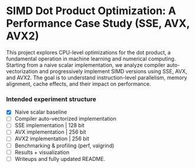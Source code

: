 # SIMD Dot Product Optimization: A Performance Case Study (SSE, AVX, AVX2) 

This project explores CPU-level optimizations for the dot product, a fundamental operation in machine learning and numerical computing. Starting from a naive scalar implementation, we analyze compiler auto-vectorization and progressively implement SIMD versions using SSE, AVX, and AVX2. The goal is to understand instruction-level parallelism, memory alignment, cache effects, and their impact on performance.

### Intended experiment structure

- [x]  Naive scalar baseline
- [ ] Compiler auto-vectorized implementation
- [ ] SSE implementation  | 128 bit
- [ ] AVX implementation  | 256 bit
- [ ] AVX2 implementation | 256 bit
- [ ] Benchmarking & profiling (perf, valgrind)
- [ ] Results + visualization
- [ ] Writeups and fully updated README.
